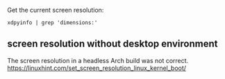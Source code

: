 Get the current screen resolution:
```
xdpyinfo | grep 'dimensions:'
```


## screen resolution without desktop environment

The screen resolution in a headless Arch build was not correct.\
https://linuxhint.com/set_screen_resolution_linux_kernel_boot/

